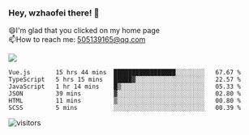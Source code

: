 ### Hey, wzhaofei there! 👋

😄I'm glad that you clicked on my home page<br>
📫How to reach me: 505139165@qq.com<br>

![](https://github-readme-stats.vercel.app/api?username=wang-zhaofei&show_icons=true)

<!--START_SECTION:waka-->

```text
Vue.js       15 hrs 44 mins  █████████████████░░░░░░░░   67.67 %
TypeScript   5 hrs 15 mins   █████▓░░░░░░░░░░░░░░░░░░░   22.57 %
JavaScript   1 hr 14 mins    █▒░░░░░░░░░░░░░░░░░░░░░░░   05.33 %
JSON         39 mins         ▓░░░░░░░░░░░░░░░░░░░░░░░░   02.80 %
HTML         11 mins         ▒░░░░░░░░░░░░░░░░░░░░░░░░   00.80 %
SCSS         5 mins          ░░░░░░░░░░░░░░░░░░░░░░░░░   00.39 %
```

<!--END_SECTION:waka-->

![visitors](https://visitor-badge.glitch.me/badge?page_id=wzhaofei)


<!--
**wzhaofei/wzhaofei** is a ✨ _special_ ✨ repository because its `README.md` (this file) appears on your GitHub profile.

[<img align="right" width="50%" src="https://github-readme-stats.vercel.app/api?username=wzhaofei&show_icons=true">](https://metrics.lecoq.io/wzhaofei#gh-light-mode-only)

Here are some ideas to get you started:

- 🔭 I’m currently working on ...
- 🌱 I’m currently learning ...
- 👯 I’m looking to collaborate on ...
- 🤔 I’m looking for help with ...
- 💬 Ask me about ...
- 📫 How to reach me: ...
- 😄 Pronouns: ...
- ⚡ Fun fact: ...
-->
